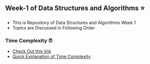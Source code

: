 ## Week-1 of Data Structures and Algorithms :star:


- This is Repository of Data Structures and Algorithms Week 1
- Topics are Discussed in Following Order


###  Time Complexity  :alarm_clock:
- [Check Out this link](https://www.studytonight.com/data-structures/time-complexity-of-algorithms)
- [Quick Explanation of Time Complexity](https://www.hackerearth.com/practice/basic-programming/complexity-analysis/time-and-space-complexity/tutorial/)